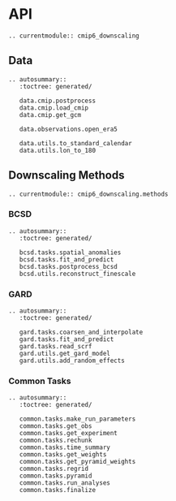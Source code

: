 # API

```{eval-rst}
.. currentmodule:: cmip6_downscaling
```

## Data

```{eval-rst}
.. autosummary::
   :toctree: generated/

   data.cmip.postprocess
   data.cmip.load_cmip
   data.cmip.get_gcm

   data.observations.open_era5

   data.utils.to_standard_calendar
   data.utils.lon_to_180
```

## Downscaling Methods

```{eval-rst}
.. currentmodule:: cmip6_downscaling.methods
```

### BCSD

```{eval-rst}
.. autosummary::
   :toctree: generated/

   bcsd.tasks.spatial_anomalies
   bcsd.tasks.fit_and_predict
   bcsd.tasks.postprocess_bcsd
   bcsd.utils.reconstruct_finescale
```

### GARD

```{eval-rst}
.. autosummary::
   :toctree: generated/

   gard.tasks.coarsen_and_interpolate
   gard.tasks.fit_and_predict
   gard.tasks.read_scrf
   gard.utils.get_gard_model
   gard.utils.add_random_effects

```

### Common Tasks

```{eval-rst}
.. autosummary::
   :toctree: generated/

   common.tasks.make_run_parameters
   common.tasks.get_obs
   common.tasks.get_experiment
   common.tasks.rechunk
   common.tasks.time_summary
   common.tasks.get_weights
   common.tasks.get_pyramid_weights
   common.tasks.regrid
   common.tasks.pyramid
   common.tasks.run_analyses
   common.tasks.finalize
```
